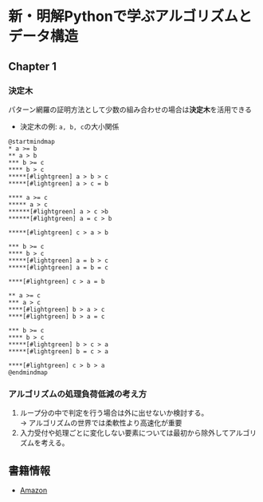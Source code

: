 # 新・明解Pythonで学ぶアルゴリズムとデータ構造

## Chapter 1
### 決定木
パターン網羅の証明方法として少数の組み合わせの場合は**決定木**を活用できる
- 決定木の例: `a, b, c`の大小関係
``` plantuml
@startmindmap
* a >= b
** a > b 
*** b >= c
**** b > c
*****[#lightgreen] a > b > c
*****[#lightgreen] a > c = b

**** a >= c
***** a > c
******[#lightgreen] a > c >b
******[#lightgreen] a = c > b

*****[#lightgreen] c > a > b

*** b >= c
**** b > c
*****[#lightgreen] a = b > c
*****[#lightgreen] a = b = c

****[#lightgreen] c > a = b

** a >= c
*** a > c
****[#lightgreen] b > a > c
****[#lightgreen] b > a = c

*** b >= c
**** b > c
*****[#lightgreen] b > c > a
*****[#lightgreen] b = c > a

****[#lightgreen] c > b > a
@endmindmap
```

### アルゴリズムの処理負荷低減の考え方
1. ループ分の中で判定を行う場合は外に出せないか検討する。  
-> アルゴリズムの世界では柔軟性より高速化が重要
2. 入力受付や処理ごとに変化しない要素については最初から除外してアルゴリズムを考える。

## 書籍情報
- [Amazon](https://www.amazon.co.jp/%E6%96%B0%E3%83%BB%E6%98%8E%E8%A7%A3Python%E3%81%A7%E5%AD%A6%E3%81%B6%E3%82%A2%E3%83%AB%E3%82%B4%E3%83%AA%E3%82%BA%E3%83%A0%E3%81%A8%E3%83%87%E3%83%BC%E3%82%BF%E6%A7%8B%E9%80%A0-%E6%9F%B4%E7%94%B0-%E6%9C%9B%E6%B4%8B-ebook/dp/B0834JWWZG/ref=sr_1_3?adgrpid=77416719506&gclid=Cj0KCQiA_P6dBhD1ARIsAAGI7HA79R_2OQ8WQ0o9-dILqQ8235FRWC7JbTzHTfa7oG7J8EK2GlOSsD0aAgvEEALw_wcB&hvadid=611397546140&hvdev=c&hvlocphy=1009285&hvnetw=g&hvqmt=e&hvrand=8745269407030564082&hvtargid=kwd-846364573423&hydadcr=4077_13255612&jp-ad-ap=0&keywords=python%E3%81%A7%E5%AD%A6%E3%81%B6%E3%82%A2%E3%83%AB%E3%82%B4%E3%83%AA%E3%82%BA%E3%83%A0&qid=1673581721&sr=8-3)
